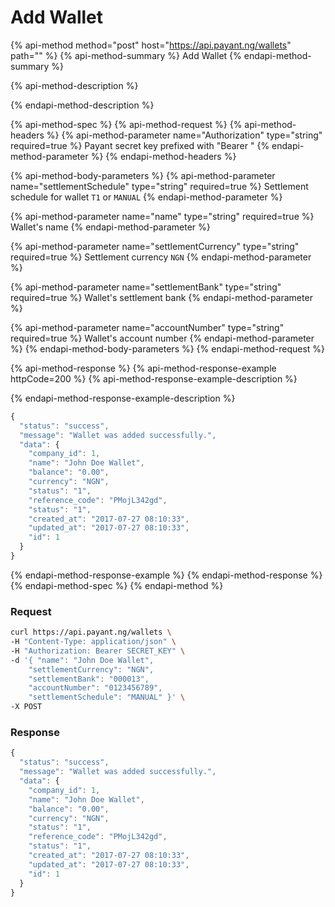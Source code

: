 # Add Wallet

{% api-method method="post" host="https://api.payant.ng/wallets" path="" %}
{% api-method-summary %}
Add Wallet
{% endapi-method-summary %}

{% api-method-description %}

{% endapi-method-description %}

{% api-method-spec %}
{% api-method-request %}
{% api-method-headers %}
{% api-method-parameter name="Authorization" type="string" required=true %}
Payant secret key prefixed with "Bearer "
{% endapi-method-parameter %}
{% endapi-method-headers %}

{% api-method-body-parameters %}
{% api-method-parameter name="settlementSchedule" type="string" required=true %}
Settlement schedule for wallet `T1` or `MANUAL`
{% endapi-method-parameter %}

{% api-method-parameter name="name" type="string" required=true %}
Wallet's name
{% endapi-method-parameter %}

{% api-method-parameter name="settlementCurrency" type="string" required=true %}
Settlement currency `NGN`
{% endapi-method-parameter %}

{% api-method-parameter name="settlementBank" type="string" required=true %}
Wallet's settlement bank
{% endapi-method-parameter %}

{% api-method-parameter name="accountNumber" type="string" required=true %}
Wallet's account number
{% endapi-method-parameter %}
{% endapi-method-body-parameters %}
{% endapi-method-request %}

{% api-method-response %}
{% api-method-response-example httpCode=200 %}
{% api-method-response-example-description %}

{% endapi-method-response-example-description %}

```javascript
{
  "status": "success",
  "message": "Wallet was added successfully.",
  "data": {
    "company_id": 1,
    "name": "John Doe Wallet",
    "balance": "0.00",
    "currency": "NGN",
    "status": "1",
    "reference_code": "PMojL342gd",
    "status": "1",
    "created_at": "2017-07-27 08:10:33",
    "updated_at": "2017-07-27 08:10:33",
    "id": 1
  }
}
```
{% endapi-method-response-example %}
{% endapi-method-response %}
{% endapi-method-spec %}
{% endapi-method %}

### Request

```bash
curl https://api.payant.ng/wallets \
-H "Content-Type: application/json" \
-H "Authorization: Bearer SECRET_KEY" \
-d '{ "name": "John Doe Wallet",
    "settlementCurrency": "NGN", 
    "settlementBank": "000013",
    "accountNumber": "0123456789",
    "settlementSchedule": "MANUAL" }' \
-X POST 
```

### Response

```javascript
{
  "status": "success",
  "message": "Wallet was added successfully.",
  "data": {
    "company_id": 1,
    "name": "John Doe Wallet",
    "balance": "0.00",
    "currency": "NGN",
    "status": "1",
    "reference_code": "PMojL342gd",
    "status": "1",
    "created_at": "2017-07-27 08:10:33",
    "updated_at": "2017-07-27 08:10:33",
    "id": 1
  }
}
```

